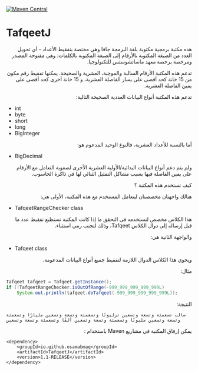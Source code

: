 [![Maven Central](https://maven-badges.herokuapp.com/maven-central/io.github.osamabmaq/TafqeetJ/badge.svg)](https://maven-badges.herokuapp.com/maven-central/io.github.osamabmaq/TafqeetJ)


# TafqeetJ

<p dir='rtl' align='right'>
هذه مكتبة برمجية مكتوبة بلغة البرمجة جافا وهي مختصة بتفقيط الأعداد - أي تحويل العدد من الصيغة المكتوبة بالأرقام إلى الصيغة المكتوبة بالكلمات: وهي مفتوحة المصدر ومرخصة برخصة معهد ماساتشوستس للتكنولوجيا.
</p>

<p dir='rtl' align='right'>
تدعم هذه المكتبة الأرقام السالبة والموجبة، العشرية والصحيحة. يمكنها تفقيط رقم مكون من 15 خانة كحد أقصى على يسار الفاصلة العشرية، و 15 خانة أخرى كحد أقصى على يمين الفاصلة العشرية.
</p>

<p dir='rtl' align='right'>
تدعم هذه المكتبة أنواع البيانات العددية الصحيحة التالية:
</p>

- int
- byte
- short
- long
- BigInteger

<p dir='rtl' align='right'>
أما بالنسبة للأعداد العشرية، فالنوع الوحيد المدعوم هو:
</p>

- BigDecimal

<p dir='rtl' align='right'>
ولم يتم دعم أنواع البيانات البدائية/الأولية العشرية الأخرى لصعوبة التعامل مع الأرقام على يمين الفاصلة فيها بسبب مشاكل التمثيل الثنائي لها في ذاكرة الحاسوب.
</p>

<p dir='rtl' align='right'>
كيف تستخدم هذه المكتبة ؟
</p>

<p dir='rtl' align='right'>
هنالك واجهتان مخصصتان ليتعامل المستخدم مع هذه المكتبة، الأولى هي:
</p>

- TafqeetRangeChecker class

<p dir='rtl' align='right'>
هذا الكلاس مخصص لتستخدمه في التحقق ما إذا كانت المكتبة تستطيع تفقيط عدد ما قبل إرساله إلى دوال الكلاس Tafqeet، وذلك لتجنب رمي استثناء.
</p>

<p dir='rtl' align='right'>
والواجهة الثانية هي:
</p>

- Tafqeet class

<p dir='rtl' align='right'>
ويحوي هذا الكلاس الدوال اللازمة لتفقيط جميع أنواع البيانات المدعومة.
</p>

<p dir='rtl' align='right'>
مثال:
</p>

```java
Tafqeet tafqeet = Tafqeet.getInstance();
if (!TafqeetRangeChecker.isOutOfRange(-999_999_999_999_999L)
    System.out.println(tafqeet.doTafqeet(-999_999_999_999_999L));
```

<p dir='rtl' align='right'>
النتيجة:
</p>


```
سالب تسعمئة وتسعة وتسعين ترليونًا وتسعمئة وتسعة وتسعين مليارًا وتسعمئة وتسعة وتسعين مليونًا وتسعمئة وتسعة وتسعين ألفًا وتسعمئة وتسعة وتسعين
```

<p dir='rtl' align='right'>
يمكن إرفاق المكتبة في مشاريع Maven باستخدام :
</p>

```x
<dependency>
    <groupId>io.github.osamabmaq</groupId>
    <artifactId>TafqeetJ</artifactId>
    <version>1.1-RELEASE</version>
</dependency>
```
